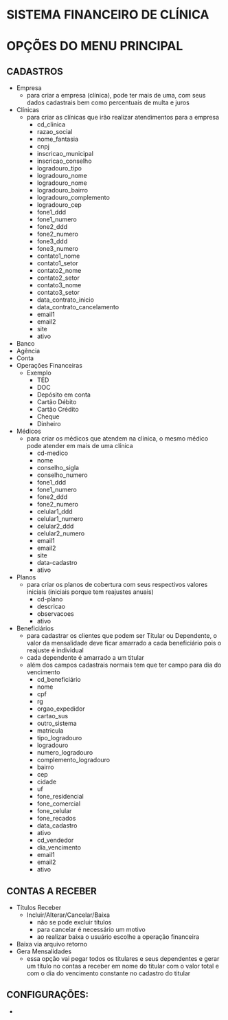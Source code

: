 # SISTEMA FINANCEIRO DE CLÍNICA

# OPÇÕES DO MENU PRINCIPAL

## CADASTROS
  - Empresa
    - para criar a empresa (clínica), pode ter mais de uma, com seus dados
      cadastrais bem como percentuais de multa e juros
  - Clínicas
    - para criar as clínicas que irão realizar atendimentos para a empresa
      - cd_clinica
      - razao_social
      - nome_fantasia
      - cnpj
      - inscricao_municipal
      - inscricao_conselho
      - logradouro_tipo
      - logradouro_nome
      - logradouro_nome
      - logradouro_bairro
      - logradouro_complemento
      - logradouro_cep
      - fone1_ddd
      - fone1_numero
      - fone2_ddd
      - fone2_numero
      - fone3_ddd
      - fone3_numero
      - contato1_nome
      - contato1_setor
      - contato2_nome
      - contato2_setor
      - contato3_nome
      - contato3_setor
      - data_contrato_inicio
      - data_contrato_cancelamento
      - email1
      - email2
      - site
      - ativo
  - Banco
  - Agência
  - Conta
  - Operações Financeiras
    - Exemplo
      - TED
      - DOC
      - Depósito em conta
      - Cartão Débito
      - Cartão Crédito
      - Cheque
      - Dinheiro
  - Médicos
    - para criar os médicos que atendem na clínica, o mesmo médico pode
      atender em mais de uma clínica
      - cd-medico
      - nome
      - conselho_sigla
      - conselho_numero
      - fone1_ddd
      - fone1_numero
      - fone2_ddd
      - fone2_numero
      - celular1_ddd
      - celular1_numero
      - celular2_ddd
      - celular2_numero
      - email1
      - email2
      - site
      - data-cadastro
      - ativo
  - Planos
    - para criar os planos de cobertura com seus respectivos valores iniciais
      (iniciais porque tem reajustes anuais)
      - cd-plano
      - descricao
      - observacoes
      - ativo
  - Beneficiários
    - para cadastrar os clientes que podem ser Títular ou Dependente, o valor
      da mensalidade deve ficar amarrado a cada beneficiário pois o reajuste
      é individual
    - cada dependente é amarrado a um titular
    - além dos campos cadastrais normais tem que ter campo para dia do vencimento
      - cd_beneficiário
      - nome
      - cpf
      - rg
      - orgao_expedidor
      - cartao_sus
      - outro_sistema
      - matricula
      - tipo_logradouro
      - logradouro
      - numero_logradouro
      - complemento_logradouro
      - bairro
      - cep
      - cidade
      - uf
      - fone_residencial
      - fone_comercial
      - fone_celular
      - fone_recados
      - data_cadastro
      - ativo
      - cd_vendedor
      - dia_vencimento
      - email1
      - email2
      - ativo
## CONTAS A RECEBER
  - Títulos Receber
    - Incluir/Alterar/Cancelar/Baixa
      - não se pode excluir títulos
      - para cancelar é necessário um motivo
      - ao realizar baixa o usuário escolhe a operação financeira
  - Baixa via arquivo retorno
  - Gera Mensalidades
    - essa opção vai pegar todos os titulares e seus dependentes e gerar um
      título no contas a receber em nome do titular com o valor total e com
      o dia do vencimento constante no cadastro do titular

 
## CONFIGURAÇÕES:
   - 
